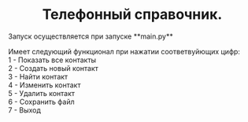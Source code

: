 <h1 align="center"> Телефонный справочник.</h1>
Запуск осуществляется при запуске **main.py**  


Имеет следующий функционал при нажатии соответвуйющих цифр:  
1 - Показать все контакты  
2 - Создать новый контакт  
3 - Найти контакт  
4 - Изменить контакт  
5 - Удалить контакт  
6 - Сохранить файл  
7 - Выход 

